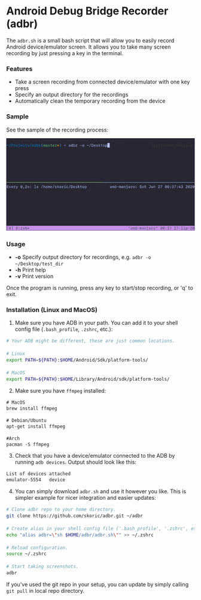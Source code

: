 # Android Debug Bridge Recorder (adbr)

The `adbr.sh` is a small bash script that will allow you to easily record Android device/emulator screen. It allows you to take many screen recording by just pressing a key in the terminal.

### Features

- Take a screen recording from connected device/emulator with one key press
- Specify an output directory for the recordings
- Automatically clean the temporary recording from the device

### Sample

See the sample of the recording process:

![](res/adbr-demo.gif)

### Usage

* **-o** Specify output directory for recordings, e.g. `adbr -o ~/Desktop/test_dir`
* **-h** Print help
* **-v** Print version

Once the program is running, press any key to start/stop recording, or 'q' to exit.

### Installation (Linux and MacOS)

1) Make sure you have ADB in your path. You can add it to your shell config file (`.bash_profile`, `.zshrc`, etc.):

```sh
# Your ADB might be different, these are just common locations.

# Linux
export PATH=${PATH}:$HOME/Android/Sdk/platform-tools/

# MacOS
export PATH=${PATH}:$HOME/Library/Android/sdk/platform-tools/
```

2) Make sure you have `ffmpeg` installed:

```
# MacOS
brew install ffmpeg

# Debian/Ubuntu
apt-get install ffmpeg

#Arch
pacman -S ffmpeg
```

3) Check that you have a device/emulator connected to the ADB by running `adb devices`. Output should look like this:

```sh
List of devices attached
emulator-5554   device 
```

4) You can simply download `adbr.sh` and use it however you like. This is simpler example for nicer integration and easier updates:

```sh
# Clone adbr repo to your home directory.
git clone https://github.com/skoric/adbr.git ~/adbr

# Create alias in your shell config file ('.bash_profile', '.zshrc', etc.).
echo "alias adbr=\"sh $HOME/adbr/adbr.sh\"" >> ~/.zshrc

# Reload configuration.
source ~/.zshrc

# Start taking screenshots.
adbr
```

If you've used the git repo in your setup, you can update by simply calling `git pull` in local repo directory.
